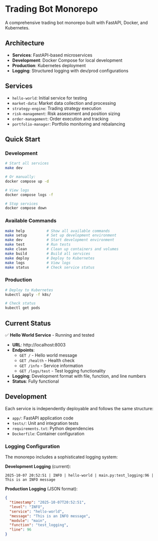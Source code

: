 # Trading Bot Monorepo

A comprehensive trading bot monorepo built with FastAPI, Docker, and Kubernetes.

## Architecture

- **Services**: FastAPI-based microservices
- **Development**: Docker Compose for local development
- **Production**: Kubernetes deployment
- **Logging**: Structured logging with dev/prod configurations

## Services

- `hello-world`: Initial service for testing
- `market-data`: Market data collection and processing
- `strategy-engine`: Trading strategy execution
- `risk-management`: Risk assessment and position sizing
- `order-management`: Order execution and tracking
- `portfolio-manager`: Portfolio monitoring and rebalancing

## Quick Start

### Development
```bash
# Start all services
make dev

# Or manually:
docker compose up -d

# View logs
docker compose logs -f

# Stop services
docker compose down
```

### Available Commands
```bash
make help          # Show all available commands
make setup         # Set up development environment
make dev           # Start development environment
make test          # Run tests
make clean         # Clean up containers and volumes
make build         # Build all services
make deploy        # Deploy to Kubernetes
make logs          # View logs
make status        # Check service status
```

### Production
```bash
# Deploy to Kubernetes
kubectl apply -f k8s/

# Check status
kubectl get pods
```

## Current Status

✅ **Hello World Service** - Running and tested
- **URL**: http://localhost:8003
- **Endpoints**: 
  - `GET /` - Hello world message
  - `GET /health` - Health check
  - `GET /info` - Service information
  - `GET /logs/test` - Test logging functionality
- **Logging**: Development format with file, function, and line numbers
- **Status**: Fully functional

## Development

Each service is independently deployable and follows the same structure:
- `app/`: FastAPI application code
- `tests/`: Unit and integration tests
- `requirements.txt`: Python dependencies
- `Dockerfile`: Container configuration

### Logging Configuration

The monorepo includes a sophisticated logging system:

**Development Logging** (current):
```
2025-10-07 20:52:51 | INFO | hello-world | main.py:test_logging:96 | This is an INFO message
```

**Production Logging** (JSON format):
```json
{
  "timestamp": "2025-10-07T20:52:51",
  "level": "INFO",
  "service": "hello-world",
  "message": "This is an INFO message",
  "module": "main",
  "function": "test_logging",
  "line": 96
}
```